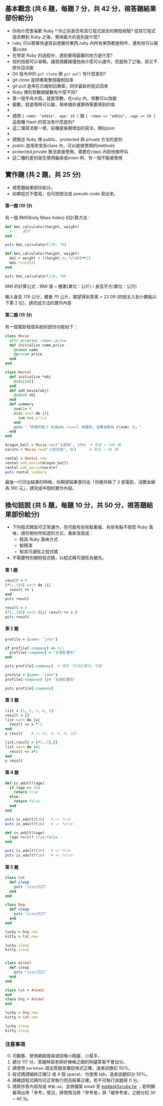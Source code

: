 ## 基本觀念 (共 6 題，每題 7 分，共 42 分，視答題結果部份給分)

* 你為什麼會喜歡 Ruby ? 你之前是否有其它程式語言的開發經驗? 從其它程式語言轉到 Ruby 之後，覺得最大的差別是什麼?
* ruby 可以簡單快速寫出想要的東西,ruby 內所有東西都是物件，還有他可以複蓋code
* 在學習 Ruby 的過程中，遇到覺得最難的地方是什麼?
* 他的括號可以省略，讓我很難搞懂他為什麼可以運作，但是熟了之後，卻又不排斥這功能
* Git 指令中的 `git clone` 跟 `git pull` 有什麼差別?
* git clone 是把專案整個複制回來
* git pull 是用在已複制回專案，同步最新的程式回來
* Ruby 裡的常數跟變數有什麼不同?
* 第一個字母大寫，就是常數，在ruby 內，常數可以改變
* 變數，就是隋時可以變，用來儲存運算時需要用到的值
* 
* 請問 `{ name: "eddie", age: 19 }` 跟 `{ :name => "eddie", :age => 19 }` 這兩種 Hash 的寫法有什麼差別?
* 這二懂寫法都一樣，前種是後期增加的寫法，類似json
* 
* 請簡述 Ruby 裡 public、protected 與 private 方法的差別
* public 是用來宣告class 內，可以直接使用的methods
* protected,private 無法直接使用，需要在class 內對他做呼叫
* 這二種的差別是在使用繼承或mixin 時，有一個不能被使用

## 實作題 (共 2 題，共 25 分)

* 視答題結果部份給分。
* 如果程式不會寫，也可把想法或 pseudo code 寫出來。

#### 第一題 (10 分)

有一個 BMI(Body Mass Index) 的計算方法：

```ruby
def bmi_calculator(height, weight)
  # ... 實作
end

puts bmi_calculator(178, 70)
```
```ruby
def bmi_calculator(height, weight) 
  bmi = weight / ((height.to_f/100)**2)
  bmi.round(2)
end

puts bmi_calculator(178, 70)
```
BMI 的計算公式：BMI 值 = 體重(單位：公斤) / 身高平方(單位：公尺)

輸入身高 178 公分，體重 70 公斤，期望得到答案 = 22.09 (四捨五入到小數點以下第 2 位)，請完成方法的實作內容

#### 第二題 (15 分)

有一個電影租借系統的部份功能如下：

```ruby
class Movie
  attr_accessor :name,:price
  def initialize name,price
    @name= name
    @price= price
  end
end

class Rental
  def initialize *obj
    @ids||=[]
  end
  def add_movie(obj)
    @ids<< obj
  end
  def summary
    sum||= 0 
    @ids.each do |i|
      sum +=i.price
    end
    puts "「你總共租了 #{@ids.count} 部電影，消費金額為 #{sum} 元」"
  end
end

dragon_ball = Movie.new("七龍珠", 100)  # 租金 = 100 塊
naruto = Movie.new("火影忍者", 80)      # 租金 = 80 塊

rental = Rental.new
rental.add_movie(dragon_ball)
rental.add_movie(naruto)
puts rental.summary
``` 
    

最後一行印出結果的時候，你期望結果會印出「你總共租了 2 部電影，消費金額為 180 元」，請完成中間的實作內容。

## 換句話說 (共 5 題，每題 10 分，共 50 分，視答題結果部份給分)

* 下列程式碼皆可正常運作，但可能有些有點重複、有些有點不那麼 Ruby 風味，請你用你所知道的方式，重新改寫成：
  * 較具 Ruby 風味方式
  * 較簡潔
  * 較具可讀性之程式碼
* 不需要特別縮短程式碼，以程式碼可讀性為優先。

#### 第 1 題

```ruby
result = 0
[*1..100].each do |i|
  result += i
end
puts result
```

```ruby
result = 0
[*1..100].each {|i| result += i }
puts result
```

#### 第 2 題

```ruby
profile = {name: "john"}

if profile[:company] == nil
  profile[:company] = "五倍紅寶石"
end

puts profile[:company]  # 得到「五倍紅寶石」字樣
```

```ruby
profile = {name: "john"}
profile[:company] ||= "五倍紅寶石"

puts profile[:company]  
```


#### 第 3 題

```ruby
list = [1, 2, 3, 4, 5]
result = []
list.each do |x|
  result << x * 2
end
p result    # => [2, 4, 6, 8, 10]
```

```ruby
list,result = [*1..5],[]
list.each do |x|
  result << x*2
end
p result

```
#### 第 4 題

```ruby
def is_adult?(age)
  if (age >= 18)
    return true
  else
    return false
  end
end

puts is_adult?(20)   # => true
puts is_adult?(16)   # => false
```

```ruby
def is_adult?(age)
  (age >=18)? true:false
end

puts is_adult?(20)   # => true
puts is_adult?(16)   # => false
```

#### 第 5 題

```ruby
class Cat
  def sleep
    puts "zzzzzZZZ"
  end
end

class Dog
  def sleep
    puts "zzzzzZZZ"
  end
end

lucky = Dog.new
kitty = Cat.new

lucky.sleep
kitty.sleep
```
```ruby

class Animal
  def sleep
    puts "zzzzzZZZ"
  end
end

class Cat < Animal
end
class Dog < Animal
end

lucky = Dog.new
kitty = Cat.new

lucky.sleep
kitty.sleep
```

### 注意事項

0. 可翻書、使用網路搜尋或招喚小精靈、小幫手。
1. 總分 117 分，答題時寫老師好棒棒之類的狗腿答案不會加分。
2. 請使用 `markdown` 語法答題並確認格式正確，違者該題扣 50%。
3. 程式碼請縮排正確(2 或 4 個 space)，勿使用 tab，違者該題扣分 50%。
4. 請確認程式碼均可正常執行而且結果正確，若不可執行該題得 0 分。
5. 請將作答內容存成 `學號.md`，並將檔案 email 至 eddie@5xruby.tw ；若明顯看得出來「參考」情況，將視情況將「參考者」與「被參考者」之總分扣 30 ~ 40 分。
